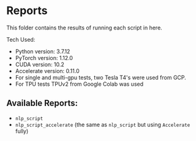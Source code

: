 # Reports

This folder contains the results of running each script in here. 

Tech Used:

- Python version: 3.7.12
- PyTorch version: 1.12.0
- CUDA version: 10.2
- Accelerate version: 0.11.0
- For single and multi-gpu tests, two Tesla T4's were used from GCP.
- For TPU tests TPUv2 from Google Colab was used

## Available Reports:

- `nlp_script`
- `nlp_script_accelerate` (the same as `nlp_script` but using `Accelerate` fully)